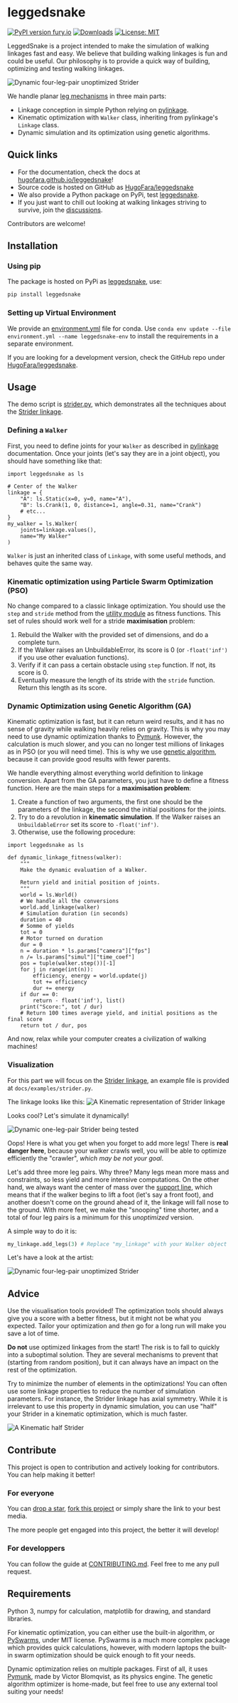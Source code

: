 # leggedsnake

[![PyPI version fury.io](https://badge.fury.io/py/leggedsnake.svg)](https://pypi.python.org/pypi/leggedsnake/)
[![Downloads](https://static.pepy.tech/personalized-badge/leggedsnake?period=total&units=international_system&left_color=grey&right_color=green&left_text=downloads)](https://pepy.tech/project/leggedsnake)
[![License: MIT](https://img.shields.io/badge/license-MIT-blue.svg )](https://raw.githubusercontent.com/HugoFara/leggedsnake/main/LICENSE.rst)

LeggedSnake is a project intended to make the simulation of walking linkages fast and easy.
We believe that building walking linkages is fun and could be useful.
Our philosophy is to provide a quick way of building, optimizing and testing walking linkages.

![Dynamic four-leg-pair unoptimized Strider](https://github.com/HugoFara/leggedsnake/raw/main/docs/examples/images/Dynamic%20unoptimized%20strider.gif)

We handle planar [leg mechanisms](https://en.wikipedia.org/wiki/Leg_mechanism) in three main parts:

* Linkage conception in simple Python relying on [pylinkage](https://github.com/HugoFara/pylinkage).
* Kinematic optimization with ``Walker`` class, inheriting from pylinkage's ``Linkage`` class.
* Dynamic simulation and its optimization using genetic algorithms.

## Quick links

* For the documentation, check the docs at [hugofara.github.io/leggedsnake](https://hugofara.github.io/leggedsnake/)!
* Source code is hosted on GitHub as [HugoFara/leggedsnake](https://github.com/HugoFara/leggedsnake)
* We also provide a Python package on PyPi, test [leggedsnake](https://pypi.org/project/leggedsnake/).
* If you just want to chill out looking at walking linkages striving to survive, join the [discussions](https://github.com/HugoFara/leggedsnake/discussions).

Contributors are welcome!

## Installation

### Using pip

The package is hosted on PyPi as [leggedsnake](https://pypi.org/project/leggedsnake/), use:

```bash
pip install leggedsnake
```

### Setting up Virtual Environment

We provide an [environment.yml](https://github.com/HugoFara/leggedsnake/blob/main/environment.yml) file for conda.
Use ``conda env update --file environment.yml --name leggedsnake-env`` to install the requirements in a separate environment.

If you are looking for a development version, check the GitHub repo under
[HugoFara/leggedsnake](https://github.com/HugoFara/leggedsnake).

## Usage

The demo script is [strider.py](https://github.com/HugoFara/leggedsnake/blob/main/docs/examples/strider.py), which
demonstrates all the techniques about the [Strider linkage](https://www.diywalkers.com/strider-linkage-plans.html).

### Defining a ``Walker``

First, you need to define joints for your ``Walker`` as described in [pylinkage](https://github.com/HugoFara/pylinkage)
documentation. Once your joints (let's say they are in a joint object), you should have something like that:

```python3
import leggedsnake as ls

# Center of the Walker
linkage = {
    "A": ls.Static(x=0, y=0, name="A"),
    "B": ls.Crank(1, 0, distance=1, angle=0.31, name="Crank")
    # etc...
}
my_walker = ls.Walker(
    joints=linkage.values(),
    name="My Walker"
)
```

``Walker`` is just an inherited class of ``Linkage``, with some useful methods, and behaves quite the same way.

### Kinematic optimization using Particle Swarm Optimization (PSO)

No change compared to a classic linkage optimization. You should use the ``step`` and ``stride`` method from the
[utility module](https://github.com/HugoFara/leggedsnake/blob/main/leggedsnake/utility.py) as fitness functions.
This set of rules should work well for a stride **maximisation** problem:

1. Rebuild the Walker with the provided set of dimensions, and do a complete turn.
2. If the Walker raises an UnbuildableError, its score is 0 (or ``-float('inf')`` if you use other evaluation functions).
3. Verify if it can pass a certain obstacle using ``step`` function. If not, its score is 0.
4. Eventually measure the length of its stride with the ``stride`` function. Return this length as its score.

### Dynamic Optimization using Genetic Algorithm (GA)

Kinematic optimization is fast, but it can return weird results, and it has no sense of gravity while walking heavily
relies on gravity. This is why you may need to use dynamic optimization thanks to
[Pymunk](http://www.pymunk.org/en/latest/index.html). However, the calculation is much slower, and you can no
longer test millions of linkages as in PSO (or you will need time). This is why we
use [genetic algorithm](https://en.wikipedia.org/wiki/Genetic_algorithm), because it can provide good results with
fewer parents.

We handle everything almost everything world definition to linkage conversion. Apart from the GA parameters, you just
have to define a fitness function. Here are the main steps for a **maximisation problem**:

1. Create a function of two arguments, the first one should be the parameters of the linkage, the second the initial positions for the joints.
2. Try to do a revolution in **kinematic simulation**. If the Walker raises an ``UnbuildableError`` set its score to ``-float('inf')``.
3. Otherwise, use the following procedure:

```python3
import leggedsnake as ls

def dynamic_linkage_fitness(walker):
    """
    Make the dynamic evaluation of a Walker.
    
    Return yield and initial position of joints.
    """
    world = ls.World()
    # We handle all the conversions
    world.add_linkage(walker)
    # Simulation duration (in seconds)
    duration = 40
    # Somme of yields
    tot = 0
    # Motor turned on duration
    dur = 0
    n = duration * ls.params["camera"]["fps"]
    n /= ls.params["simul"]["time_coef"]
    pos = tuple(walker.step())[-1]
    for j in range(int(n)):
        efficiency, energy = world.update(j)
        tot += efficiency
        dur += energy
    if dur == 0:
        return - float('inf'), list()
    print("Score:", tot / dur)
    # Return 100 times average yield, and initial positions as the final score
    return tot / dur, pos
```

And now, relax while your computer creates a civilization of walking machines!

### Visualization

For this part we will focus on the [Strider linkage](https://www.diywalkers.com/strider-linkage-plans.html),
an example file is provided at ``docs/examples/strider.py``.

The linkage looks like this:
![A Kinematic representation of Strider linkage](https://github.com/HugoFara/leggedsnake/raw/main/docs/examples/images/Kinematic%20unoptimized%20Strider.gif)

Looks cool? Let's simulate it dynamically!

![Dynamic one-leg-pair Strider being tested](https://github.com/HugoFara/leggedsnake/raw/main/docs/examples/images/Dynamic%20unoptimized%20one-legged%20Strider.gif)

Oops! Here is what you get when you forget to add more legs! There is **real danger here**, because your walker crawls
well, you will be able to optimize efficiently the "crawler", *which may be not your goal*.

Let's add three more leg pairs. Why three? Many legs mean more mass and constraints, so less yield and more intensive
computations. On the other hand, we always want the center of mass over the
[support line](https://en.wikipedia.org/wiki/Support_polygon), which means that if the walker begins to lift a foot
(let's say a front foot), and another doesn't come on the ground ahead of it, the linkage will fall nose to the
ground. With more feet, we make the "snooping" time shorter, and a total of four leg pairs is a minimum for this
*unoptimized* version.

A simple way to do it is:

```python
my_linkage.add_legs(3) # Replace "my_linkage" with your Walker object
```

Let's have a look at the artist:

![Dynamic four-leg-pair unoptimized Strider](https://github.com/HugoFara/leggedsnake/raw/main/docs/examples/images/Dynamic%20unoptimized%20strider.gif)

## Advice

Use the visualisation tools provided! The optimization tools should always give you a score with a better fitness,
but it might not be what you expected. Tailor your optimization and *then* go for a long run will make you save a lot
of time.

**Do not** use optimized linkages from the start! The risk is to fall to quickly into a suboptimal solution. They are
several mechanisms to prevent that (starting from random position), but it can always have an impact on the rest of
the optimization.

Try to minimize the number of elements in the optimizations! You can often use some linkage properties to reduce the
number of simulation parameters. For instance, the Strider linkage has axial symmetry. While it is irrelevant to use
this property in dynamic simulation, you can use "half" your Strider in a kinematic optimization, which is much faster.

![A Kinematic half Strider](https://github.com/HugoFara/leggedsnake/raw/main/docs/examples/images/Kinematic%20half-Strider.gif)

## Contribute

This project is open to contribution and actively looking for contributors.
You can help making it better!

### For everyone

You can [drop a star](https://github.com/HugoFara/leggedsnake/stargazers),
[fork this project](https://github.com/HugoFara/leggedsnake/forks) or simply share the link to your best media.

The more people get engaged into this project, the better it will develop!

### For developpers

You can follow the guide at [CONTRIBUTING.md](CONTRIBUTING.md). Feel free to me any pull request.

## Requirements

Python 3, numpy for calculation, matplotlib for drawing, and standard libraries.

For kinematic optimization, you can either use the built-in algorithm, or
[PySwarms](https://pyswarms.readthedocs.io/en/latest/), under MIT license.
PySwarms is a much more complex package which provides quick calculations,
however, with modern laptops the built-in swarm optimization should be quick enough
to fit your needs.

Dynamic optimization relies on multiple packages.
First of all, it uses [Pymunk](http://www.pymunk.org/en/latest/index.html),
made by Victor Blomqvist, as its physics engine.
The genetic algorithm optimizer is home-made,
but feel free to use any external tool suiting your needs!

